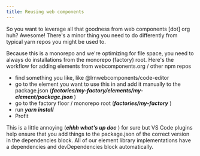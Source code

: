 ```yaml
---
title: Reusing web components
---
```

<p>So you want to leverage all that goodness from web components [dot] org huh? Awesome! There's a minor thing you need to do differently from typical yarn repos you might be used to.</p>
<p>Because this is a monorepo and we're optimizing for file space, you need to always do installations from the monorepo (factory) root. Here's the workflow for adding elements from webcomponents.org / other npm repos</p>
<ul><li>find something you like, like @lrnwebcomponents/code-editor</li>
<li>go to the element you want to use this in and add it manually to the package.json (<b><i>factories/my-factory/elements/my-element/package.json</i>
</b>
)</li>

<li>go to the factory floor / monorepo root (<i><b>factories/my-factory</b>
</i>
)</li>
<li>run <i><b>yarn install</b>
</i>
</li>
<li>Profit</li>
</ul>
<a11y-gif-player src="https://media2.giphy.com/media/67ThRZlYBvibtdF9JH/giphy.gif" src-without-animation="https://media2.giphy.com/media/67ThRZlYBvibtdF9JH/480w_s.jpg" alt="bugs bunny counting money by WB Looney Tunes" resource="#d0403aa6-2eff-1bfa-fdec" prefix="oer:http://oerschema.org/ schema:http://schema.org/ dc:http://purl.org/dc/terms/ foaf:http://xmlns.com/foaf/0.1/ cc:http://creativecommons.org/ns# bib:http://bib.schema.org " style="width: 25%;"></a11y-gif-player>
<p><span style="caret-color: rgb(0, 0, 0);">This is a little annoying (<i><b>ehhh what's up doc</b>
</i>
) for sure but VS Code plugins help ensure that you add things to the package.json of the correct version in the dependencies block. All of our element library implementations have a dependencies and devDependencies block automatically.</span></p>

